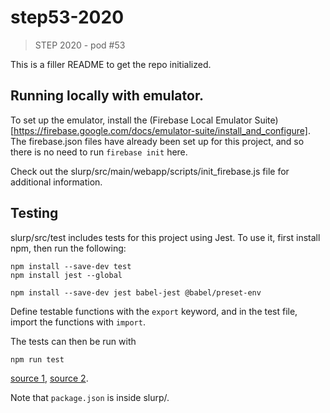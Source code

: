 # step53-2020
> STEP 2020 - pod #53

This is a filler README to get the repo initialized.

## Running locally with emulator. 

To set up the emulator, install the (Firebase Local Emulator Suite)[https://firebase.google.com/docs/emulator-suite/install_and_configure].
The firebase.json files have already been set up for this project, and so there is no need to run `firebase init` here. 

Check out the slurp/src/main/webapp/scripts/init_firebase.js file for additional information. 

## Testing
slurp/src/test includes tests for this project using Jest. To use it,
first install npm, then run the following:

```
npm install --save-dev test
npm install jest --global

npm install --save-dev jest babel-jest @babel/preset-env 
``` 

Define testable functions with the `export` keyword, and in the test file, import the functions with `import`. 

The tests can then be run with 

```
npm run test
```

[source 1](https://jestjs.io/docs/en/configuration), [source 2](https://medium.com/@saplos123456/using-es6-import-and-export-statements-for-jest-testing-in-node-js-b20c8bd9041c). 

Note that `package.json` is inside slurp/.